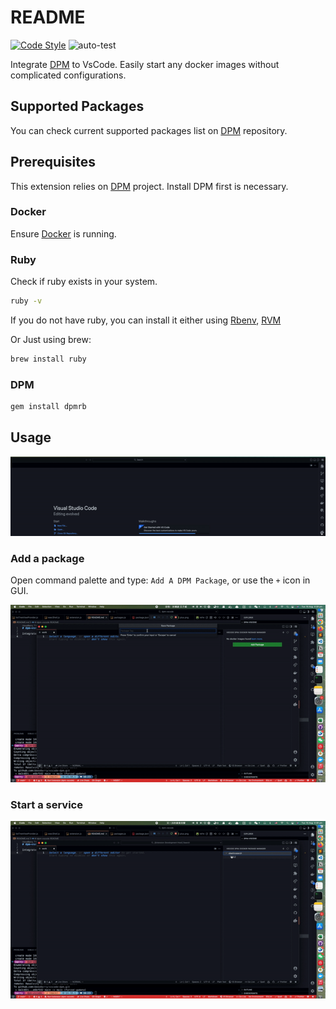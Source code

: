 # README

[![Code Style](https://badgen.net/badge/code%20style/airbnb/ff5a5f?icon=airbnb)](https://github.com/airbnb/javascript)
![auto-test](https://github.com/UoooBarry/vscode-dpm/actions/workflows/node.js.yml/badge.svg)

Integrate [DPM](https://github.com/songhuangcn/dpm) to VsCode. Easily start any docker images without complicated configurations.

## Supported Packages

You can check current supported packages list on [DPM](https://github.com/songhuangcn/dpm/tree/main/packages) repository.

## Prerequisites

This extension relies on [DPM](https://github.com/songhuangcn/dpm) project. Install DPM first is necessary.

### Docker

Ensure [Docker](https://www.docker.com/products/docker-desktop/) is running.

### Ruby

Check if ruby exists in your system.

```bash
ruby -v
```

If you do not have ruby, you can install it either using [Rbenv](https://github.com/rbenv/rbenv), [RVM](https://rvm.io/)

Or Just using brew:

```bash
brew install ruby
```

### DPM

```bash
gem install dpmrb
```

## Usage

![new-start-package](./docs/assets/gifs/new-start-package.gif)

### Add a package

Open command palette and type: `Add A DPM Package`, or use the `+` icon in GUI.

![add-package](./docs/assets/gifs/add-package.gif)

### Start a service

![start-package](./docs/assets/gifs/start-package.gif)
